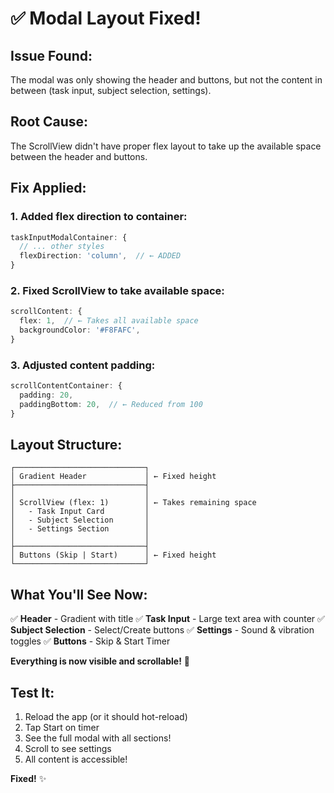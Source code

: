 # ✅ Modal Layout Fixed!

## Issue Found:
The modal was only showing the header and buttons, but not the content in between (task input, subject selection, settings).

## Root Cause:
The ScrollView didn't have proper flex layout to take up the available space between the header and buttons.

## Fix Applied:

### 1. Added flex direction to container:
```typescript
taskInputModalContainer: {
  // ... other styles
  flexDirection: 'column',  // ← ADDED
}
```

### 2. Fixed ScrollView to take available space:
```typescript
scrollContent: {
  flex: 1,  // ← Takes all available space
  backgroundColor: '#F8FAFC',
}
```

### 3. Adjusted content padding:
```typescript
scrollContentContainer: {
  padding: 20,
  paddingBottom: 20,  // ← Reduced from 100
}
```

## Layout Structure:

```
┌─────────────────────────────┐
│ Gradient Header             │ ← Fixed height
├─────────────────────────────┤
│                             │
│ ScrollView (flex: 1)        │ ← Takes remaining space
│   - Task Input Card         │
│   - Subject Selection       │
│   - Settings Section        │
│                             │
├─────────────────────────────┤
│ Buttons (Skip | Start)      │ ← Fixed height
└─────────────────────────────┘
```

## What You'll See Now:

✅ **Header** - Gradient with title
✅ **Task Input** - Large text area with counter
✅ **Subject Selection** - Select/Create buttons
✅ **Settings** - Sound & vibration toggles
✅ **Buttons** - Skip & Start Timer

**Everything is now visible and scrollable!** 🎉

## Test It:
1. Reload the app (or it should hot-reload)
2. Tap Start on timer
3. See the full modal with all sections!
4. Scroll to see settings
5. All content is accessible!

**Fixed!** ✨
